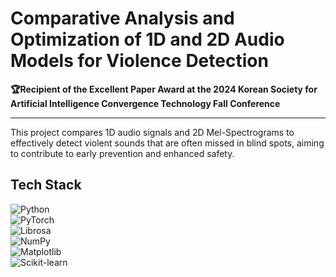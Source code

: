 # Comparative Analysis and Optimization of 1D and 2D Audio Models for Violence Detection

**🏆Recipient of the Excellent Paper Award at the 2024 Korean Society for Artificial Intelligence Convergence Technology Fall Conference**

---

This project compares 1D audio signals and 2D Mel-Spectrograms to effectively detect violent sounds that are often missed in blind spots, aiming to contribute to early prevention and enhanced safety.

## Tech Stack

![Python](https://img.shields.io/badge/Python-3776AB?style=for-the-badge&logo=python&logoColor=white)  
![PyTorch](https://img.shields.io/badge/PyTorch-EE4C2C?style=for-the-badge&logo=pytorch&logoColor=white)  
![Librosa](https://img.shields.io/badge/Librosa-000000?style=for-the-badge&logo=python&logoColor=white)  
![NumPy](https://img.shields.io/badge/NumPy-013243?style=for-the-badge&logo=numpy&logoColor=white)  
![Matplotlib](https://img.shields.io/badge/Matplotlib-11557C?style=for-the-badge&logo=matplotlib&logoColor=white)  
![Scikit-learn](https://img.shields.io/badge/scikit--learn-F7931E?style=for-the-badge&logo=scikit-learn&logoColor=white)

